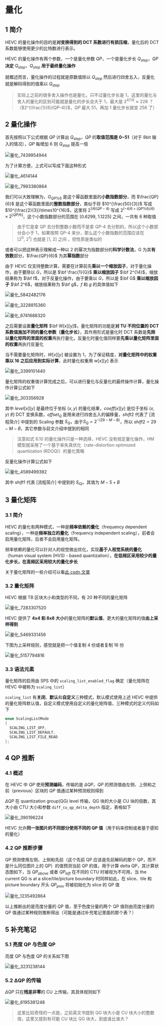 # 量化

## 1 简介

HEVC 的量化操作的目的是**对变换得到的 DCT 系数进行有损压缩**，量化后的 DCT 系数能够使用更少的比特数进行表示。

HEVC 的量化操作有两个参数，一个是量化参数 $QP$，一个是量化步长 $Q_{step}$，$QP$  **决定** $Q_{step}$，$Q_{step}$ **用于最终量化操作**

就概述而言，量化操作的过程就是原数值除以 $Q_{step}$ 然后进行四舍五入，反量化就是解码得到的值乘以 $Q_{step}$

> 实际上之前的很多舍入操作也是量化，只不过量化步长是 1，这里的量化与舍入的量化的区别可能就是量化的步长会大于 1，最大是  $2^{47/6}\approx228$ ？（$2^{\frac{1}{6}(QP-4)}$，$QP$ 最大 51，再加 1 量化步长就变 256 了）

## 2 量化操作

首先按照以下公式根据 $QP$ 计算出 $Q_{step}$，$QP$ 的**取值范围是 0~51**（对于 8bit 输入的情况），$QP$ 每增加 6 则 $Q_{step}$ 提高一倍

![量化_7439954944](markdown_images/%E9%87%8F%E5%8C%96_7439954944.png)

为了计算方便，上式可以写成下面这种形式

![量化_4614144](markdown_images/%E9%87%8F%E5%8C%96_4614144.png)

![量化_7993380864](markdown_images/%E9%87%8F%E5%8C%96_7993380864.png)

我们可以大致理解为，$G_{QP\%6}$ 是这个幂函数里面的**小数指数部分**，而 $\frac{QP}{6}$ 是这个幂函数里面的**整数指数部分**，类似于将 $10^{\frac{50}{3}}$ 写成 $10^{\frac{2}{3}}\times10^{16}$，这里将 $2^{1/6(QP-4)}$ 写成 $2^{(-4/6+(QP\%6)/6)}\times2^{\lfloor QP/6 \rfloor}$，这个小数指数部分的范围在 $[0.6299,\ 1.1225]$ 之间，一共有 6 种取值

> 由于它是拿 QP 去分割整数小数而不是拿 QP-4 去分割的，所以这个小数部分会小于 1，如果按照 QP-4 来分，那么这个小数指数的范围应该在 $[2^0,\ 2^1]$ 也就是 $[1,\ 2]$ 之间 ，但性质是类似的

或者可以把这种表示理解成一种以 2 的幂次为指数部分的**科学计数法**，G 为其**有效数**部分，$\frac{QP}{6}$ 为其**幂指数**部分

由于 HEVC 仅支持整数计算，需要在计算前先**乘以一个缩放因子**，对于量化操作，由于要除以 $G$，所以是 $\bf \frac{1}{G}$ **乘以缩放因子** $\bf 2^{14}$，缩放结果称为 $\bf f$，对于反量化操作，由于要乘以 $G$，所以是 $\bf G$ **乘以缩放因子** $\bf 2^6$，缩放结果称为 $\bf g$，$f$ 和 $g$ 的具体值如下

![量化_5842482176](markdown_images/%E9%87%8F%E5%8C%96_5842482176.png)

![量化_3228815360](markdown_images/%E9%87%8F%E5%8C%96_3228815360.png)

![量化_6741688320](markdown_images/%E9%87%8F%E5%8C%96_6741688320.png)

之后需要设置**量化矩阵** $\bf W[x][y]$，量化矩阵的功能是**对 TU 不同位置的 DCT 系数值施加不同的量化参数（量化步长）**，其作用形式是量化时 DCT 系数是**先除以量化矩阵的里面的权重**再执行量化，反量化时量化值同样要**先乘以量化矩阵里面的权重**再执行反量化

当不需要量化矩阵时，$W[x][y]$ 被设置为 1，为了保证精度，**对量化矩阵中的权重乘以 $16$ 之后应用到实际计算**，此时量化权重用 $w[x][y]$ 表示

![量化_3399101440](markdown_images/%E9%87%8F%E5%8C%96_3399101440.png)

量化矩阵的权重值计算完成之后，可以进行量化与反量化的最终操作计算，量化操作计算公式如下

![量化_303356928](markdown_images/%E9%87%8F%E5%8C%96_303356928.png)

其中 $level[x][y]$ 是最终位于坐标 $(x,y)$ 的量化结果，$coeff[x][y]$ 是位于坐标 $(x,y)$ 的 DCT 变换系数，$offset_Q$ 是用来进行四舍五入的偏移量，$shift2$ 代表了 [流程简介] 中提到的 Scaling 参数 $S_Q$，由于$S_Q=2^{-(29-M-B)}$，所以 $shift2=29-M-B$，其它参数与前文介绍中提到的相同

> 注意如式 6.10 的量化操作只是一种选择，HEVC 没有规定量化操作，HM 模型就采用了一个基于率失真优化（rate-distortion optimized quantization (RDOQ)）的量化策略

反量化操作计算公式如下

![量化_4589499392](markdown_images/%E9%87%8F%E5%8C%96_4589499392.png)

其中 $shift1$ 代表 [流程简介] 中提到的 $S_{IQ}$，其值为 $M-5+B$

## 3 量化矩阵

### 3.1 简介

HEVC 的量化有两种模式，一种是**频率依赖的量化**（frequency dependent scaling），一种是**频率独立的量化**（frequency independent scaling），前者会启用量化矩阵，后者不会启用量化矩阵。

频率依赖的量化可以针对人的视觉做出优化，实现**基于人视觉系统的量化**（human visual system (HVS) - based quantization），**在低频区采用较少的量化步长，在高频区采用较大的量化步长**

关于量化矩阵的一些介绍可以看[此 csdn 文章](https://blog.csdn.net/lin453701006/article/details/102723649)

### 3.2 量化矩阵

HEVC 根据 TB 区块大小和类型的不同，有 20 种不同的量化矩阵

![量化_7283307520](markdown_images/%E9%87%8F%E5%8C%96_7283307520.png)

HEVC 提供了 **4x4 和 8x8 大小**的量化矩阵的**默认值**，更大的量化矩阵的值**由上采样得到**

![量化_5469331456](markdown_images/%E9%87%8F%E5%8C%96_5469331456.png)

下图为上采样规则，感觉就是把一个值复制 4 份或者复制 16 份

![量化_5157794816](markdown_images/%E9%87%8F%E5%8C%96_5157794816.png)

### 3.3 语法元素

量化矩阵的启用由 SPS 中的 `scaling_list_enabled_flag` 确定（量化矩阵在 HEVC 中被称为 `scaling_list`）

`scaling_list` 有**关闭**、**默认**和**自定义**三种模式，默认模式使用上述 HEVC 中提供的量化矩阵默认值，自定义模式使用自定义的量化矩阵值，三种模式的定义代码如下

```cpp
enum ScalingListMode
{
  SCALING_LIST_OFF,
  SCALING_LIST_DEFAULT,
  SCALING_LIST_FILE_READ
};
```

## 4 QP 推断

### 4.1 概述

在 HEVC 中 $QP$ 使用**预测编码**，传输的是 $\Delta QP$，$QP$ 的预测值由左侧、上侧和之前（previous）区块的 $QP$ 值通过某种预测规则得到

$\Delta QP$ 在 quantization group(QG) level 传输，QG 块的大小是 CU 块的倍数，其大小由 CTU 大小和参数 `diff_cu_qp_delta_depth` 指定，表格如下

![量化_390196224](markdown_images/%E9%87%8F%E5%8C%96_390196224.png)

HEVC 允许**同一张图片的不同部分使用不同的 QP 值**（用于码率控制或者基于感知的量化）

### 4.2 QP 推断步骤

QP 预测使用左侧、上侧和先前（这个先前 QP 应该是先前解码的那个 QP，而不是什么同位图片上的 QP）的值预测当前 QP 的值，用于计算 delta QP，其计算状态图如下，当 $QP_{above}$ 或者 $QP_{left}$ 在不同的 CTU 时被视为不可用，当 the current QG is at a slice/tile/picture boundary 时同样如此，在 slice、tile 和 picture boundary 开头 $QP_{prev}$ 将被初始化为 slice 的 QP 值

![量化_1235492864](markdown_images/%E9%87%8F%E5%8C%96_1235492864.png)

以上推断出的是亮度分量的 QP 值，至于色度分量的两个 QP 值则由亮度分量的 QP 值通过某种规则推断得出（可能是通过补充笔记里面的那个表？）

## 5 补充笔记

### 5.1 亮度 QP 与色度 QP

亮度 QP 与色度 QP 的关系如下图 

![量化_3231238144](markdown_images/%E9%87%8F%E5%8C%96_3231238144.png)

### 5.2 ΔQP 的传输

$\Delta QP$ 只在**残差非零**的 CU 上传输，其具体规则如下

![量化_6195381248](markdown_images/%E9%87%8F%E5%8C%96_6195381248.png)

> 这里比较奇怪的一点是，之前英文书提到 QG 块大小是 CU 块大小的整数倍，这里又提到有可能 CU 块比 QG 块大，到底谁比谁大？